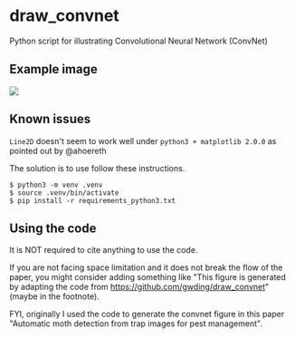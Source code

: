 # draw_convnet

Python script for illustrating Convolutional Neural Network (ConvNet)

## Example image
![](https://raw.githubusercontent.com/gwding/draw_convnet/master/convnet_fig.png)

## Known issues
`Line2D` doesn't seem to work well under `python3 + matplotlib 2.0.0` as pointed out by @ahoereth 

The solution is to use follow these instructions.
```
$ python3 -m venv .venv
$ source .venv/bin/activate
$ pip install -r requirements_python3.txt
```

## Using the code
It is NOT required to cite anything to use the code.

If you are not facing space limitation and it does not break the flow of the paper, you might consider adding something like "This figure is generated by adapting the code from https://github.com/gwding/draw_convnet" (maybe in the footnote).

FYI, originally I used the code to generate the convnet figure in this paper "Automatic moth detection from trap images for pest management".
